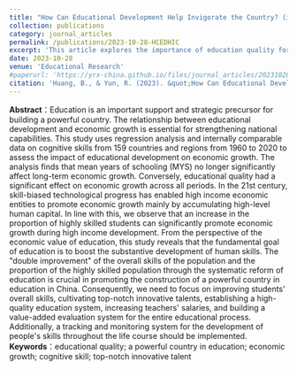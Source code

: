 ```yaml
---
title: "How Can Educational Development Help Invigorate the Country? (in Chinese)"
collection: publications
category: journal_articles
permalink: /publications/2023-10-28-HCEDHIC
excerpt: 'This article explores the importance of education quality for economic growth and the effect varies across different economies on different historical stages. This article is in collaboration with Huang. I wrote the initial draft and Huang rewrite it base my initial draft.'
date: 2023-10-28
venue: 'Educational Research'
#paperurl: 'https://yrx-china.github.io/files/journal_articles/20231028_How-Can-Educational-Development-Help-Invigorate-the-Country.pdf'
citation: 'Huang, B., & Yun, R. (2023). &quot;How Can Educational Development Help Invigorate the Country? ——An Empirical Analysis Based on Internationally Comparable Data on Cognitive Skills from 1960 to 2020.&quot; <i>Educational Research</i>. 44(10):125-136.'
---
```


**Abstract**：Education is an important support and strategic precursor for 
building a powerful country. The relationship between educational development and economic growth is essential for strengthening national capabilities.    This study uses regression analysis and internally comparable data on cognitive skills from 159 countries and regions from 1960 to 2020 to assess the impact of educational development on economic growth. The analysis finds that mean years of schooling (MYS) no longer significantly affect long-term economic growth. Conversely, educational quality had a significant effect on economic growth across all periods. In the 21st century, skill-biased technological progress has enabled high income economic entities to promote economic growth mainly by accumulating high-level human capital. In line with this, we observe that an increase in the proportion of highly skilled students can significantly promote economic growth during high income development. From the perspective of the economic value of education, this study reveals that the fundamental goal of education is to boost the substantive development of human skills. The "double improvement" of the overall skills of the population and the proportion of the highly skilled population through the systematic reform of education is crucial in promoting the construction of a powerful country in education in China. Consequently, we need to focus on improving students' overall skills, cultivating top-notch innovative talents, establishing a high-quality education system, increasing teachers' salaries, and building a value-added evaluation system for the entire educational process. Additionally, a tracking and monitoring system for the development of people's skills throughout the life course should be implemented. <br>
**Keywords**：educational quality; a powerful country in education; economic growth; cognitive skill; top-notch innovative talent